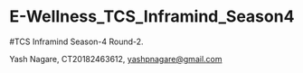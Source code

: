 # E-Wellness_TCS_Inframind_Season4
#TCS Inframind Season-4 Round-2.

Yash Nagare, CT20182463612, yashpnagare@gmail.com
